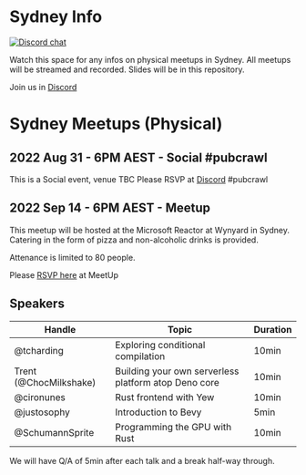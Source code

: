 # Sydney Info

[![Discord chat][discord-badge]][discord-url]

Watch this space for any infos on physical meetups in Sydney.
All meetups will be streamed and recorded.
Slides will be in this repository.

Join us in [Discord](https://discord.gg/pW35BNSBeV)

# Sydney Meetups (Physical)

## 2022 Aug 31 - 6PM AEST - Social #pubcrawl

This is a Social event, venue TBC
Please RSVP at [Discord](https://discord.gg/pW35BNSBeV) #pubcrawl

## 2022 Sep 14 - 6PM AEST - Meetup

This meetup will be hosted at the Microsoft Reactor at Wynyard in Sydney.
Catering in the form of pizza and non-alcoholic drinks is provided.

Attenance is limited to 80 people.

Please [RSVP here](https://www.meetup.com/rust-sydney/events/287979855/) at MeetUp

## Speakers 

|Handle|Topic|Duration|
|---|---|---|
| @tcharding | Exploring conditional compilation | 10min |
| Trent (@ChocMilkshake) | Building your own serverless platform atop Deno core | 10min |
| @cironunes | Rust frontend with Yew | 10min |
| @justosophy | Introduction to Bevy | 5min |
| @SchumannSprite | Programming the GPU with Rust | 10min |

We will have Q/A of 5min after each talk and a break half-way through.

[discord-badge]: https://img.shields.io/discord/987700580866723880.svg?logo=discord
[discord-url]: https://discord.gg/pW35BNSBeV

